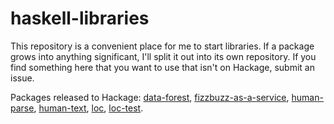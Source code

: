 # haskell-libraries

This repository is a convenient place for me to start libraries. If a package grows into anything significant, I'll split it out into its own repository. If you find something here that you want to use that isn't on Hackage, submit an issue.

Packages released to Hackage:
[data-forest](https://hackage.haskell.org/package/data-forest),
[fizzbuzz-as-a-service](https://hackage.haskell.org/package/fizzbuzz-as-a-service),
[human-parse](https://hackage.haskell.org/package/human-parse),
[human-text](https://hackage.haskell.org/package/human-text),
[loc](https://hackage.haskell.org/package/loc),
[loc-test](https://hackage.haskell.org/package/loc-test).

